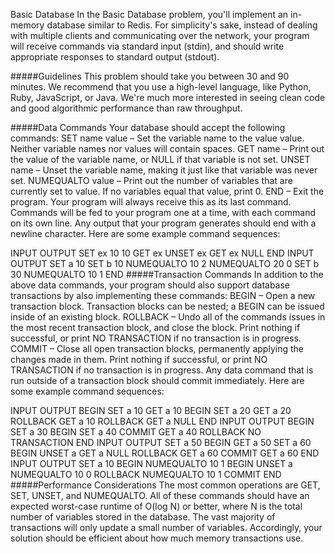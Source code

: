 Basic Database
In the Basic Database problem, you'll implement an in-memory database similar to Redis. For simplicity's sake, instead of dealing with multiple clients and communicating over the network, your program will receive commands via standard input (stdin), and should write appropriate responses to standard output (stdout).

#####Guidelines This problem should take you between 30 and 90 minutes. We recommend that you use a high-level language, like Python, Ruby, JavaScript, or Java. We're much more interested in seeing clean code and good algorithmic performance than raw throughput.

#####Data Commands Your database should accept the following commands: SET name value – Set the variable name to the value value. Neither variable names nor values will contain spaces. GET name – Print out the value of the variable name, or NULL if that variable is not set. UNSET name – Unset the variable name, making it just like that variable was never set. NUMEQUALTO value – Print out the number of variables that are currently set to value. If no variables equal that value, print 0. END – Exit the program. Your program will always receive this as its last command. Commands will be fed to your program one at a time, with each command on its own line. Any output that your program generates should end with a newline character. Here are some example command sequences:

INPUT	    OUTPUT
SET ex 10   10
GET ex
UNSET ex
GET ex      NULL
END
INPUT	        OUTPUT
SET a 10
SET b 10
NUMEQUALTO 10   2
NUMEQUALTO 20   0
SET b 30
NUMEQUALTO 10   1
END
#####Transaction Commands In addition to the above data commands, your program should also support database transactions by also implementing these commands: BEGIN – Open a new transaction block. Transaction blocks can be nested; a BEGIN can be issued inside of an existing block. ROLLBACK – Undo all of the commands issues in the most recent transaction block, and close the block. Print nothing if successful, or print NO TRANSACTION if no transaction is in progress. COMMIT – Close all open transaction blocks, permanently applying the changes made in them. Print nothing if successful, or print NO TRANSACTION if no transaction is in progress. Any data command that is run outside of a transaction block should commit immediately. Here are some example command sequences:

INPUT	    OUTPUT
BEGIN
SET a 10
GET a       10
BEGIN
SET a 20
GET a       20
ROLLBACK
GET a       10
ROLLBACK
GET a       NULL
END
INPUT	    OUTPUT
BEGIN
SET a 30
BEGIN
SET a 40
COMMIT
GET a       40
ROLLBACK    NO TRANSACTION
END
INPUT       OUTPUT
SET a 50
BEGIN
GET a       50
SET a 60
BEGIN
UNSET a
GET a       NULL
ROLLBACK
GET a       60
COMMIT
GET a       60
END
INPUT	        OUTPUT
SET a 10
BEGIN
NUMEQUALTO 10   1
BEGIN
UNSET a
NUMEQUALTO 10   0
ROLLBACK
NUMEQUALTO 10   1
COMMIT
END
#####Performance Considerations The most common operations are GET, SET, UNSET, and NUMEQUALTO. All of these commands should have an expected worst-case runtime of O(log N) or better, where N is the total number of variables stored in the database. The vast majority of transactions will only update a small number of variables. Accordingly, your solution should be efficient about how much memory transactions use.